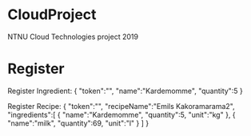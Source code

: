 # CloudProject
NTNU Cloud Technologies project 2019

# Register
Register Ingredient: 
{
	"token":"",
	"name":"Kardemomme",
	"quantity":5
}


Register Recipe:
{
	"token":"",
	"recipeName":"Emils Kakoramarama2",
	"ingredients":[
		{
			"name":"Kardemomme",
			"quantity":5,
			"unit":"kg"
		},
		{
			"name":"milk",
			"quantity":69,
			"unit":"l"
		}
	]
}